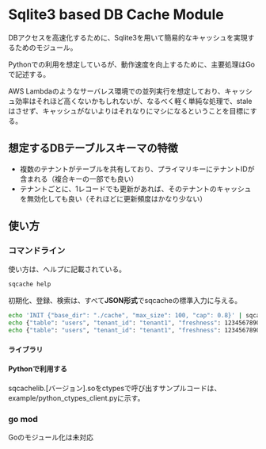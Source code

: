 # Sqlite3 based DB Cache Module

DBアクセスを高速化するために、Sqlite3を用いて簡易的なキャッシュを実現するためのモジュール。

Pythonでの利用を想定しているが、動作速度を向上するために、主要処理はGoで記述する。

AWS Lambdaのようなサーバレス環境での並列実行を想定しており、キャッシュ効率はそれほど高くないかもしれないが、なるべく軽く単純な処理で、staleはさせず、キャッシュがないよりはそれなりにマシになるということを目標にする。



## 想定するDBテーブルスキーマの特徴

* 複数のテナントがテーブルを共有しており、プライマリキーにテナントIDが含まれる（複合キーの一部でも良い）
* テナントごとに、1レコードでも更新があれば、そのテナントのキャッシュを無効化しても良い（それほどに更新頻度はかなり少ない）



## 使い方

### コマンドライン

使い方は、ヘルプに記載されている。
```bash
sqcache help
```

初期化、登録、検索は、すべて**JSON形式**でsqcacheの標準入力に与える。
```bash
echo 'INIT {"base_dir": "./cache", "max_size": 100, "cap": 0.8}' | sqcache
echo {"table": "users", "tenant_id": "tenant1", "freshness": 1234567890, "bind": "key1", "content": "data" | sqcache
echo {"table": "users", "tenant_id": "tenant1", "freshness": 1234567890, "bind": "key1"} | sqcache
```



#### ライブラリ

#### Pythonで利用する

sqcachelib.[バージョン].soをctypesで呼び出すサンプルコードは、example/python_ctypes_client.pyに示す。



### go mod

Goのモジュール化は未対応


